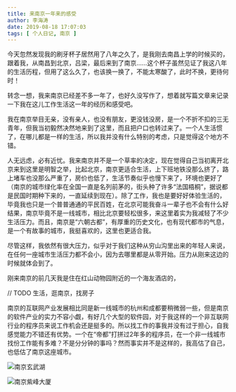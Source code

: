 ```yaml
---
title: 来南京一年来的感受
author: 李海涛
date: 2019-08-18 17:07:03
tags: [ 个人日记, 南京 ]
---
```

今天忽然发现我的刷牙杯子居然用了八年之久了，是我刚去南昌上学的时候买的，跟着我，从南昌到北京，吕梁，最后来到了南京……这个杯子虽然见证了我这八年的生活历程，但用了这么久了，也该换一换了，不能太寒酸了，此时不换，更待何时！

转念一想，我来南京已经差不多一年了，也好久没写作了，想着就写篇文章来记录一下我在这儿工作生活这一年的经历和感受吧。

我在南京举目无亲，没有亲人，也没有朋友，更没钱没房，是一个不折不扣的三无青年，但我当初毅然决然地来到了这里，而且把户口也转过来了。一个人生活惯了，在哪儿都是一样的生活，所以我并没有什么特别的考虑，只是觉得这个地方不错。

人无远虑，必有近忧。我来南京并不是一个草率的决定，现在觉得自己当初离开北京来到这里是明智之举，比起北京，南京更适合生活，上下班地铁没那么挤了，路上堵车也没那么严重了，房价也低了，生活节奏似乎也慢下来了，环境也更好了（南京的城市绿化率在全国一直是名列前茅的，街头种了许多“法国梧桐”，据说都是民国时期种下来的，一直延续到现在）。除了工作，我也是要好好体验生活的，毕竟我也只是一个普普通通的平民百姓，在北京可能我奋斗一辈子也不会有什么好结果，南京毕竟不是一线城市，相比北京要轻松很多，来这里着实为我减轻了不少生活压力。而且，南京是“六朝古都”，有厚重的历史文化，也有现代都市的气息，是一个有故事的城市，我挺喜欢的，这里也更适合我。

尽管这样，我依然有很大压力，似乎对于我们这种从穷山沟里出来的年轻人来说，在任何一座城市生活压力都不会小，因为去哪里都是从零开始。压力从刚来这边的时候就体会到了。

刚来南京的前几天我是住在红山动物园附近的一个海友酒店的，

// TODO 生活，逛南京，找房子

南京的互联网产业发展相比同是新一线城市的杭州和成都要稍微弱一些，但是南京的软件产业的实力不容小觑，有好几个大型的软件园，对于我这样的一个非互联网行业的程序员来说工作机会还是挺多的。所以找工作的事我并没有过于担心，自我感觉能力不错还有优势。一个在“帝都”打拼过2年多的程序员，在一个非一线城市找份工作能有多难？不是分分钟的事吗？然而事实并不是这样的，我高估了自己，也低估了南京这座城市。

![南京玄武湖](nanjing-1.jpg "南京玄武湖")

![南京紫峰大厦](nanjing-2.jpg "南京紫峰大厦")